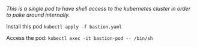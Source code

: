 _This is a single pod to have shell access to the kubernetes cluster in order to poke around internally._

Install this pod
```kubectl apply -f bastion.yaml```

Access the pod:
```kubectl exec -it bastion-pod -- /bin/sh```
